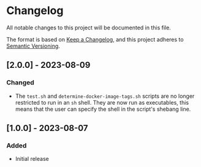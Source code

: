 # Changelog

All notable changes to this project will be documented in this file.

The format is based on [Keep a Changelog](https://keepachangelog.com/en/1.0.0/),
and this project adheres to [Semantic Versioning](https://semver.org/spec/v2.0.0.html).

## [2.0.0] - 2023-08-09

### Changed

- The `test.sh` and `determine-docker-image-tags.sh` scripts are no longer restricted to run in an `sh` shell. They are now run as executables, this means that the user can specify the shell in the script's shebang line.

## [1.0.0] - 2023-08-07

### Added

- Initial release
